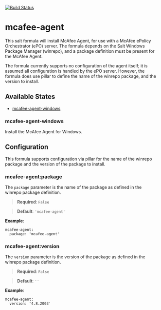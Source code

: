 [![Build Status](https://travis-ci.org/plus3it/mcafee-agent-windows-formula.svg)](https://travis-ci.org/plus3it/mcafee-agent-windows-formula)

# mcafee-agent

This salt formula will install McAfee Agent, for use with a McAfee ePolicy
Orchestrator (ePO) server. The formula depends on the Salt Windows Package
Manager (winrepo), and a package definition must be present for the McAfee
Agent.

The formula currently supports no configuration of the agent itself; it is
assumed all configuration is handled by the ePO server. However, the formula
does use pillar to define the name of the winrepo package, and the version to
install.


## Available States

- [mcafee-agent-windows](#mcafee-agent-windows)


### mcafee-agent-windows

Install the McAfee Agent for Windows.


## Configuration

This formula supports configuration via pillar for the name of the winrepo
package and the version of the package to install.


### mcafee-agent:package

The `package` parameter is the name of the package as defined in the winrepo
package definition.

>**Required**: `False`

>**Default**: `'mcafee-agent'`

**Example**:

```
mcafee-agent:
  package: 'mcafee-agent'
```


### mcafee-agent:version

The `version` parameter is the version of the package as defined in the
winrepo package definition.

>**Required**: `False`

>**Default**: `''`

**Example**:

```
mcafee-agent:
  version: '4.8.2003'
```
